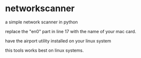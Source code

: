 # networkscanner
a simple network scanner in python 

replace the "en0" part in line 17 with the name of your mac card.

have the airport utility installed on your linux system

this tools works best on linux systems.

